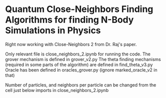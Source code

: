 # Quantum Close-Neighbors Finding Algorithms for finding N-Body Simulations in Physics

Right now working with Close-Neighbors 2 from Dr. Raj's paper.

Only relevant file is close_neighbors_2.ipynb for running the code.
The grover mechanism is defined in grover_v2.py
The theta finding mechanisms (required in some parts of the algorithm) are defined in find_theta_v3.py
Oracle has been defined in oracles_grover.py (ignore marked_oracle_v2 in that)

Number of particles, and neighbors per particle can be changed from the cell just below imports in close_neighbors_2.ipynb